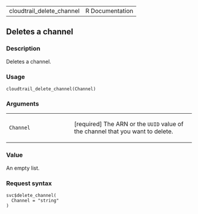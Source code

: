 <table style="width: 100%;">
<tbody>
<tr class="odd">
<td>cloudtrail_delete_channel</td>
<td style="text-align: right;">R Documentation</td>
</tr>
</tbody>
</table>

## Deletes a channel

### Description

Deletes a channel.

### Usage

    cloudtrail_delete_channel(Channel)

### Arguments

<table>
<colgroup>
<col style="width: 35%" />
<col style="width: 65%" />
</colgroup>
<tbody>
<tr class="odd">
<td><code id="cloudtrail_delete_channel_:_Channel">Channel</code></td>
<td><p>[required] The ARN or the <code>UUID</code> value of the channel
that you want to delete.</p></td>
</tr>
</tbody>
</table>

### Value

An empty list.

### Request syntax

    svc$delete_channel(
      Channel = "string"
    )
